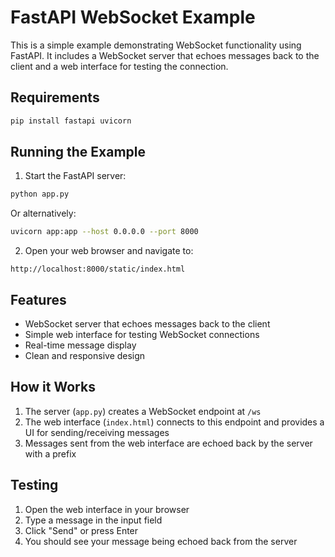 # FastAPI WebSocket Example

This is a simple example demonstrating WebSocket functionality using FastAPI. It includes a WebSocket server that echoes messages back to the client and a web interface for testing the connection.

## Requirements

```bash
pip install fastapi uvicorn
```

## Running the Example

1. Start the FastAPI server:
```bash
python app.py
```
Or alternatively:
```bash
uvicorn app:app --host 0.0.0.0 --port 8000
```

2. Open your web browser and navigate to:
```
http://localhost:8000/static/index.html
```

## Features

- WebSocket server that echoes messages back to the client
- Simple web interface for testing WebSocket connections
- Real-time message display
- Clean and responsive design

## How it Works

1. The server (`app.py`) creates a WebSocket endpoint at `/ws`
2. The web interface (`index.html`) connects to this endpoint and provides a UI for sending/receiving messages
3. Messages sent from the web interface are echoed back by the server with a prefix

## Testing

1. Open the web interface in your browser
2. Type a message in the input field
3. Click "Send" or press Enter
4. You should see your message being echoed back from the server
